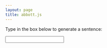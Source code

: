 ```yaml
---
layout: page
title: abbott.js
---
```

        
<script src="//cdnjs.cloudflare.com/ajax/libs/nlp_compromise/6.5.3/nlp_compromise.min.js"></script>
<script src="//cdnjs.cloudflare.com/ajax/libs/seedrandom/2.4.0/seedrandom.min.js"></script>
<script src='/public/js/wordvecs1000.js'></script>
<script src='/public/js/word2vecutils.js'></script>
<script src='/public/js/abbott.js'></script>

Type in the box below to generate a sentence:

<input id='text' type='text'>
<div id='abbott'></div>
<div id='words'></div>

<script defer> 
    let input = document.getElementById('text');
    let div = document.getElementById('abbott');
    let canvas = document.createElement('canvas');
    canvas.width = 600;
    canvas.height = 600;

    div.appendChild(canvas);

    let abbott = new Abbott(canvas);
    input.oninput = function(e) {
        abbott.generate(input.value);
    };
    input.onpropertychange = input.oninput;
</script>
